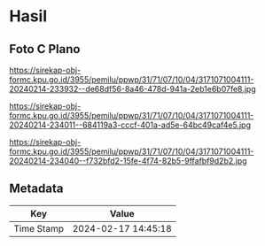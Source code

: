 # Hasil

## Foto C Plano

https://sirekap-obj-formc.kpu.go.id/3955/pemilu/ppwp/31/71/07/10/04/3171071004111-20240214-233932--de68df56-8a46-478d-941a-2eb1e6b07fe8.jpg

https://sirekap-obj-formc.kpu.go.id/3955/pemilu/ppwp/31/71/07/10/04/3171071004111-20240214-234011--684119a3-cccf-401a-ad5e-64bc49caf4e5.jpg

https://sirekap-obj-formc.kpu.go.id/3955/pemilu/ppwp/31/71/07/10/04/3171071004111-20240214-234040--f732bfd2-15fe-4f74-82b5-9ffafbf9d2b2.jpg


## Metadata

| Key        | Value               |
| ---------- | ------------------- |
| Time Stamp | 2024-02-17 14:45:18 |



